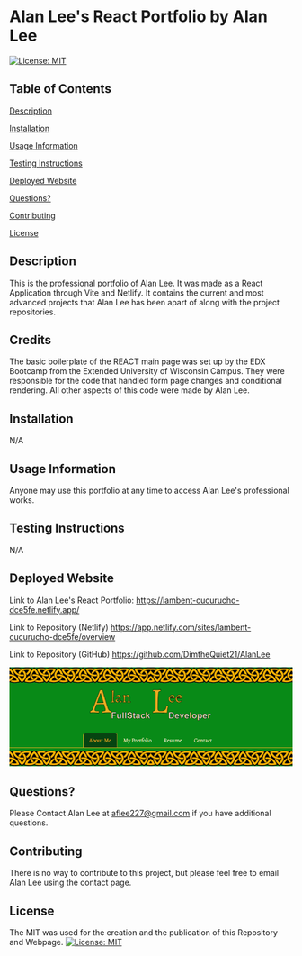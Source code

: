 # Alan Lee's React Portfolio by Alan Lee

[![License: MIT](https://img.shields.io/badge/License-MIT-yellow.svg)](https://opensource.org/licenses/MIT)

## Table of Contents

[Description](#description)

[Installation](#installation)

[Usage Information](#usage-information)

[Testing Instructions](#testing-instructions)

[Deployed Website](#deployed-website)

[Questions?](#questions?)

[Contributing](#contributing)

[License](#license)

## Description 
This is the professional portfolio of Alan Lee. It was made as a React Application through Vite and Netlify. It contains the current and most advanced projects that Alan Lee has been apart of along with the project repositories. 

## Credits
The basic boilerplate of the REACT main page was set up by the EDX Bootcamp from the Extended University of Wisconsin Campus. They were responsible for the code that handled form page changes and conditional rendering. All other aspects of this code were made by Alan Lee.

## Installation
N/A

## Usage Information
Anyone may use this portfolio at any time to access Alan Lee's professional works.

## Testing Instructions
N/A

## Deployed Website 

Link to Alan Lee's React Portfolio: https://lambent-cucurucho-dce5fe.netlify.app/

Link to Repository (Netlify) https://app.netlify.com/sites/lambent-cucurucho-dce5fe/overview

Link to Repository (GitHub) https://github.com/DimtheQuiet21/AlanLee 

![Screenshot of Alan Lee's React Portfolio](./public/assets/images/screenshot.PNG)

## Questions?
Please Contact Alan Lee at aflee227@gmail.com if you have additional questions.

## Contributing 
There is no way to contribute to this project, but please feel free to email Alan Lee using the contact page.

## License 
The MIT was used for the creation and the publication of this Repository and Webpage.
[![License: MIT](https://img.shields.io/badge/License-MIT-yellow.svg)](https://opensource.org/licenses/MIT)